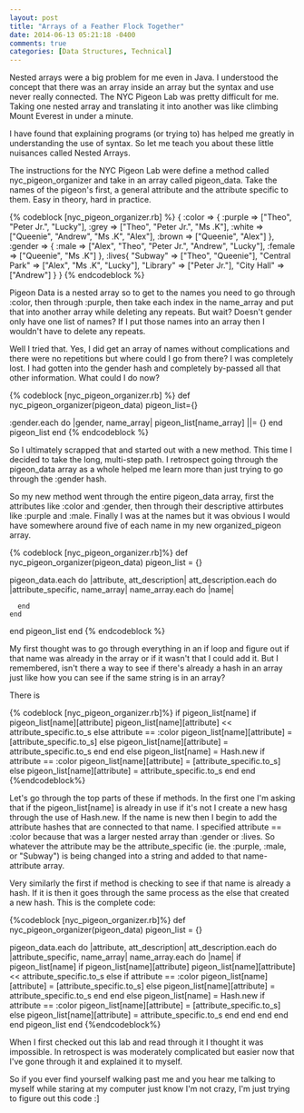 ```yaml
---
layout: post
title: "Arrays of a Feather Flock Together"
date: 2014-06-13 05:21:18 -0400
comments: true
categories: [Data Structures, Technical]
---
```


Nested arrays were a big problem for me even in Java. I understood the concept that there was an array inside an array but the syntax and use never really connected. The NYC Pigeon Lab was pretty difficult for me. Taking one nested array and translating it into another was like climbing Mount Everest in under a minute.

I have found that explaining programs (or trying to) has helped me greatly in understanding the use of syntax. So let me teach you about these little nuisances called Nested Arrays.

<!--more-->

The instructions for the NYC Pigeon Lab were define a method called nyc_pigeon_organizer and take in an array called pigeon_data. Take the names of the pigeon's first, a general attribute and the attribute specific to them. Easy in theory, hard in practice. 

{% codeblock [nyc_pigeon_organizer.rb] %}
{
  :color => {
    :purple => ["Theo", "Peter Jr.", "Lucky"],
    :grey => ["Theo", "Peter Jr.", "Ms .K"],
    :white => ["Queenie", "Andrew", "Ms .K", "Alex"],
    :brown => ["Queenie", "Alex"]
  },
  :gender => {
    :male => ["Alex", "Theo", "Peter Jr.", "Andrew", "Lucky"],
    :female => ["Queenie", "Ms .K"]
  },
  :lives{
    "Subway" => ["Theo", "Queenie"],
    "Central Park" => ["Alex", "Ms .K", "Lucky"],
    "Library" => ["Peter Jr."],
    "City Hall" => ["Andrew"]
  }
}
{% endcodeblock %}

Pigeon Data is a nested array so to get to the names you need to go through :color, then through :purple, then take each index in the name_array and put that into another array while deleting any repeats. But wait? Doesn't gender only have one list of names? If I put those names into an array then I wouldn't have to delete any repeats.

Well I tried that. Yes, I did get an array of names without complications and there were no repetitions but where could I go from there? I was completely lost. I had gotten into the gender hash and completely by-passed all that other information. What could I do now?

{% codeblock [nyc_pigeon_organizer.rb] %}
def nyc_pigeon_organizer(pigeon_data)
  pigeon_list={}

  :gender.each do |gender, name_array|
    pigeon_list[name_array] ||= {}
  end
  pigeon_list
end
{% endcodeblock %}

So I ultimately scrapped that and started out with a new method. This time I decided to take the long, multi-step path. I retrospect going through the pigeon_data array as a whole helped me learn more than just trying to go through the :gender hash.

So my new method went through the entire pigeon_data array, first the attributes like :color and :gender, then through their descriptive attirbutes like :purple and :male. Finally I was at the names but it was obvious I would have somewhere around five of each name in my new organized_pigeon array.

{% codeblock [nyc_pigeon_organizer.rb]%}
def nyc_pigeon_organizer(pigeon_data)
  pigeon_list = {}

  pigeon_data.each do |attribute, att_description|
    att_description.each do |attribute_specific, name_array|
      name_array.each do |name|

      end
    end
  end
  pigeon_list
end
{% endcodeblock %}

My first thought was to go through everything in an if loop and figure out if that name was already in the array or if it wasn't that I could add it. But I remembered, isn't there a way to see if there's already a hash in an array just like how you can see if the same string is in an array?

There is

{% codeblock [nyc_pigeon_organizer.rb]%}
  if pigeon_list[name]
    if pigeon_list[name][attribute]
      pigeon_list[name][attribute] << attribute_specific.to_s
    else attribute == :color
      pigeon_list[name][attribute] = [attribute_specific.to_s]
    else
      pigeon_list[name][attribute] = attribute_specific.to_s
    end
  end
else
  pigeon_list[name] = Hash.new
  if attribute == :color
    pigeon_list[name][attribute] = [attribute_specific.to_s]
  else
    pigeon_list[name][attribute] = attribute_specific.to_s
  end
end
{%endcodeblock%}

Let's go through the top parts of these if methods. In the first one I'm asking that if the pigeon_list[name] is already in use if it's not I create a new hasg through the use of Hash.new. If the name is new then I begin to add the attribute hashes that are connected to that name. I specified attribute == :color because that was a larger nested array than :gender or :lives. So whatever the attribute may be the attribute_specific (ie. the :purple, :male, or "Subway") is being changed into a string and added to that name-attribute array.

Very similarly the first if method is checking to see if that name is already a hash. If it is then it goes through the same process as the else that created a new hash. 
This is the complete code:

{%codeblock [nyc_pigeon_organizer.rb]%}
def nyc_pigeon_organizer(pigeon_data)
  pigeon_list = {}

  pigeon_data.each do |attribute, att_description|
    att_description.each do |attribute_specific, name_array|
      name_array.each do |name|
        if pigeon_list[name]
          if pigeon_list[name][attribute]
            pigeon_list[name][attribute] << attribute_specific.to_s
          else
            if attribute == :color
              pigeon_list[name][attribute] = [attribute_specific.to_s]
            else
              pigeon_list[name][attribute] = attribute_specific.to_s
            end
          end
        else
          pigeon_list[name] = Hash.new
          if attribute == :color
            pigeon_list[name][attribute] = [attribute_specific.to_s]
          else
            pigeon_list[name][attribute] = attribute_specific.to_s
          end
        end
      end
    end
  end
  pigeon_list
end
{%endcodeblock%}

When I first checked out this lab and read through it I thought it was impossible. In retrospect is was moderately complicated but easier now that I've gone through it and explained it to myself.


So if you ever find yourself walking past me and you hear me talking to myself while staring at my computer just know I'm not crazy, I'm just trying to figure out this code :]